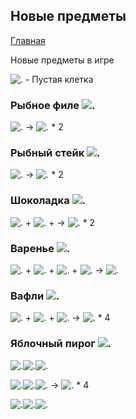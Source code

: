 ## Новые предметы

[Главная](https://nyako.icu/IMoO/)

Новые предметы в игре

![.](https://nyako.icu/IMoO/imgs/blocks/structure_air.png) - Пустая клетка

### Рыбное филе ![.](https://nyako.icu/IMoO/imgs/items/food/fishfillet.png)

![.](https://nyako.icu/IMoO/imgs/items/fish_raw.png) -> ![.](https://nyako.icu/IMoO/imgs/items/food/fishfillet.png) * 2

### Рыбный стейк ![.](https://nyako.icu/IMoO/imgs/items/food/fishsteak.png)

![.](https://nyako.icu/IMoO/imgs/items/fish_salmon_raw.png) -> ![.](https://nyako.icu/IMoO/imgs/items/food/fishsteak.png) * 2
### Шоколадка ![.](https://nyako.icu/IMoO/imgs/items/food/choko.png)

![.](https://nyako.icu/IMoO/imgs/items/sugar.png) + ![.](https://nyako.icu/IMoO/imgs/items/paper.png) +  -> ![.](https://nyako.icu/IMoO/imgs/items/food/fishfillet.png) * 2

### Варенье ![.](https://nyako.icu/IMoO/imgs/items/food/jam.png)

![.](https://nyako.icu/IMoO/imgs/items/sugar.png) + ![.](https://nyako.icu/IMoO/imgs/items/potion_bottle_empty.png) + ![.](https://nyako.icu/IMoO/imgs/items/sweet_berries.png) + ![.](https://nyako.icu/IMoO/imgs/items/sweet_berries.png) -> ![.](https://nyako.icu/IMoO/imgs/items/food/jam.png)

### Вафли ![.](https://nyako.icu/IMoO/imgs/items/food/waffles.png)

![.](https://nyako.icu/IMoO/imgs/items/sugar.png) + ![.](https://nyako.icu/IMoO/imgs/items/wheat.png) + ![.](https://nyako.icu/IMoO/imgs/items/wheat.png) -> ![.](https://nyako.icu/IMoO/imgs/items/food/waffles.png) * 4


### Яблочный пирог ![.](https://nyako.icu/IMoO/imgs/items/food/pieapple.png)

![.](https://nyako.icu/IMoO/imgs/items/wheat.png)![.](https://nyako.icu/IMoO/imgs/items/wheat.png)![.](https://nyako.icu/IMoO/imgs/items/wheat.png)

![.](https://nyako.icu/IMoO/imgs/items/apple.png)![.](https://nyako.icu/IMoO/imgs/items/apple.png)![.](https://nyako.icu/IMoO/imgs/items/apple.png) -> ![.](https://nyako.icu/IMoO/imgs/items/food/pieapple.png) * 4

![.](https://nyako.icu/IMoO/imgs/items/egg.png)![.](https://nyako.icu/IMoO/imgs/items/sugar.png)![.](https://nyako.icu/IMoO/imgs/items/egg.png)
